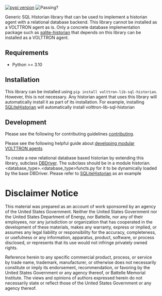 [![pypi version](https://img.shields.io/pypi/v/volttron-lib-sql-historian.svg)](https://pypi.org/project/volttron-lib-sql-historian/)
![Passing?](https://github.com/VOLTTRON/volttron-lib-sql-historian/actions/workflows/run-tests.yml/badge.svg)

Generic SQL Historian library that can be used to implement a historian agent with a relational database backend.
This library cannot be installed as a VOLTTRON agent as is. Only a concrete database implementation package such as
[sqlite-historian](https://github.com/eclipse-volttron/volttron-sqlitehistorian) that depends on this library can be
installed as a VOLTTRON agent.

## Requirements

 - Python >= 3.10

## Installation

This library can be installed using ```pip install volttron-lib-sql-historian```. However, this is not necessary. Any
historian agent that uses this library will automatically install it as part of its installation. For example,
installing [SQLiteHistorian](https://github.com/eclipse-volttron/volttron-sqlitehistorian) will automatically install
volttron-lib-sql-historian

## Development

Please see the following for contributing guidelines [contributing](https://github.com/eclipse-volttron/volttron-core/blob/develop/CONTRIBUTING.md).

Please see the following helpful guide about [developing modular VOLTTRON agents](https://github.com/eclipse-volttron/volttron-core/blob/develop/DEVELOPING_ON_MODULAR.md)

To create a new relational database based historian by extending this library, subclass
[DBDriver](https://github.com/eclipse-volttron/volttron-lib-sql-historian/blob/develop/src/historian/sql/basedb.py#L79).
The subclass should be in a module historian.<database_type>.<database_type>functs.py for it to be dynamically loaded
by the base DBDriver. Please refer to [SQLiteHistorian](https://github.com/eclipse-volttron/volttron-sqlitehistorian) as
an example

# Disclaimer Notice

This material was prepared as an account of work sponsored by an agency of the
United States Government.  Neither the United States Government nor the United
States Department of Energy, nor Battelle, nor any of their employees, nor any
jurisdiction or organization that has cooperated in the development of these
materials, makes any warranty, express or implied, or assumes any legal
liability or responsibility for the accuracy, completeness, or usefulness or any
information, apparatus, product, software, or process disclosed, or represents
that its use would not infringe privately owned rights.

Reference herein to any specific commercial product, process, or service by
trade name, trademark, manufacturer, or otherwise does not necessarily
constitute or imply its endorsement, recommendation, or favoring by the United
States Government or any agency thereof, or Battelle Memorial Institute. The
views and opinions of authors expressed herein do not necessarily state or
reflect those of the United States Government or any agency thereof.
